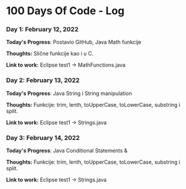 # 100 Days Of Code - Log

### Day 1: February 12, 2022

**Today's Progress**: Postavio GitHub, Java Math funkcije

**Thoughts:** Slične funkcije kao i u C. 

**Link to work:** Eclipse test1 -> MathFunctions.java



### Day 2: February 13, 2022

**Today's Progress**: Java String i String manipulation

**Thoughts:** Funkcije: trim, lenth, toUpperCase, toLowerCase, substring i split. 

**Link to work:** Eclipse test1 -> Strings.java

### Day 3: February 14, 2022

**Today's Progress**: Java Conditional Statements & 

**Thoughts:** Funkcije: trim, lenth, toUpperCase, toLowerCase, substring i split. 

**Link to work:** Eclipse test1 -> Strings.java



